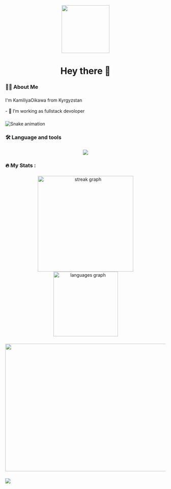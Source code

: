 <div align="center">
  <img height="150" src="https://camo.githubusercontent.com/62da68eb62b1e5f175f7d1f0191dd89a653d7908feb22d37d4a0ab07365d6791/68747470733a2f2f6d656469612e67697068792e636f6d2f6d656469612f4d3967624264396e6244724f5475314d71782f67697068792e676966"  />
</div>

<h1 align="center">Hey there 👋</h1>

###

<h3 align="left">👩‍💻  About Me</h3>

###

<p align="left">I'm KamiliyaOikawa from Kyrgyzstan<br><br>- 🔭 I’m working as fullstack devoloper</p>

###

<img src="https://profile-readme-generator.com/assets/snake.svg" alt="Snake animation" />

<h3 align="left">🛠 Language and tools</h3>

###

<p align="center">
  <a href="https://skillicons.dev">
    <img src="https://skillicons.dev/icons?i=python,html,css,js,postman,git,github" />
  </a>
</p>

###

<h3 align="left">🔥   My Stats :</h3>

###

<div align="center">
  <img src="https://streak-stats.demolab.com?user=KamiliyaOikawa&locale=en&mode=weekly&theme=react&hide_border=true&border_radius=100&date_format=j M[ Y]&order=3" height="300" alt="streak graph"  />
  <img src="https://github-readme-stats.vercel.app/api/top-langs?username=KamiliyaOikawa&locale=en&hide_title=false&layout=compact&card_width=320&langs_count=5&theme=dracula&hide_border=true&order=2" height="203" alt="languages graph"  />
</div>

###

<img src="https://camo.githubusercontent.com/10f99fdd0657fedc9e677391ccccefd5c053c8adc01285b3ea6fedc320d33829/68747470733a2f2f6375746577616c6c70617065722e6f72672f32372f62696e6172792d636f64652d77616c6c70617065722d6769662f62696e6172792d636f64652d676966732d6765742d7468652d626573742d6769662d6f6e2d67697068792e676966" width="1200" height="400">

###

[![](https://visitcount.itsvg.in/api?id=KamiliyaOikawa&icon=1&color=12)](https://visitcount.itsvg.in)

###
